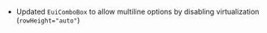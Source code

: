 - Updated `EuiComboBox` to allow multiline options by disabling virtualization (`rowHeight="auto"`)


